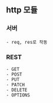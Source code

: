 ## http 모듈

### 서버
    - req, res로 작동


### REST
    - GET
    - POST
    - PUT
    - PATCH
    - DELETE
    - OPTIONS

